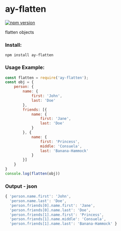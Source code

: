 # ay-flatten
[![npm version](https://img.shields.io/badge/npm-1.0.0-green.svg)](https://www.npmjs.com/package/ay-flatten)

flatten objects

### Install:
```
npm install ay-flatten
```
### Usage Example:
```javascript
const flatten = require('ay-flatten');
const obj = {
    person: {
        name: {
            first: 'John',
            last: 'Doe'
        },
        friends: [{
            name: {
                first: 'Jane',
                last: 'Doe'
            }
        }, {
            name: {
                first: 'Princess',
                middle: 'Consuela',
                last: 'Banana-Hammock'
            }
        }]
    }
}
console.log(flatten(obj))
```
### Output - json
```javascript
{ 'person.name.first': 'John',
  'person.name.last': 'Doe',
  'person.friends[0].name.first': 'Jane',
  'person.friends[0].name.last': 'Doe',
  'person.friends[1].name.first': 'Princess',
  'person.friends[1].name.middle': 'Consuela',
  'person.friends[1].name.last': 'Banana-Hammock' }
```